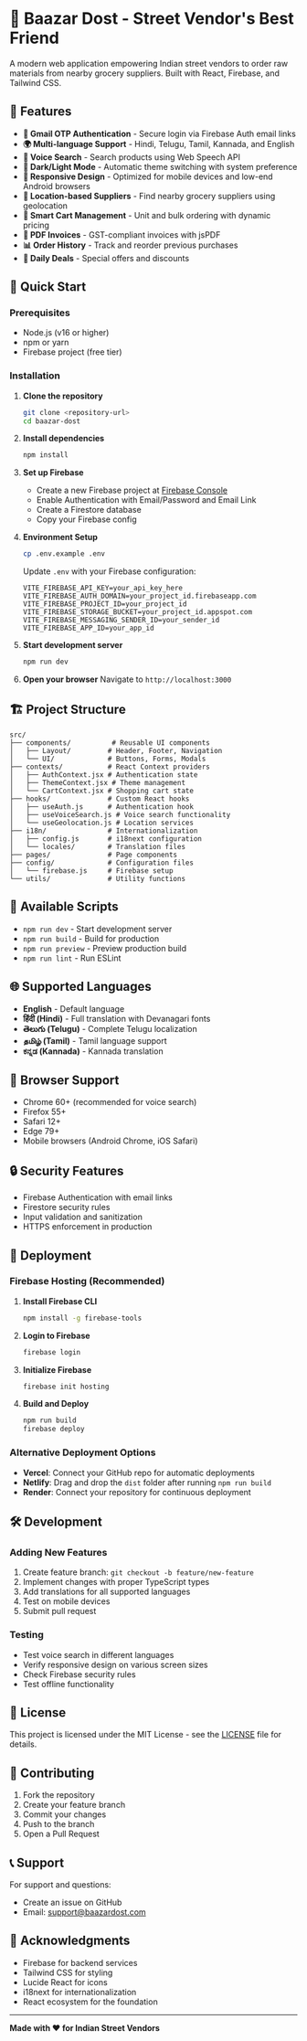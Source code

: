 # 🛒 Baazar Dost - Street Vendor's Best Friend

A modern web application empowering Indian street vendors to order raw materials from nearby grocery suppliers. Built with React, Firebase, and Tailwind CSS.

## 🌟 Features

- **🔐 Gmail OTP Authentication** - Secure login via Firebase Auth email links
- **🌍 Multi-language Support** - Hindi, Telugu, Tamil, Kannada, and English
- **🎤 Voice Search** - Search products using Web Speech API
- **🌙 Dark/Light Mode** - Automatic theme switching with system preference
- **📱 Responsive Design** - Optimized for mobile devices and low-end Android browsers
- **📍 Location-based Suppliers** - Find nearby grocery suppliers using geolocation
- **🛒 Smart Cart Management** - Unit and bulk ordering with dynamic pricing
- **📄 PDF Invoices** - GST-compliant invoices with jsPDF
- **📊 Order History** - Track and reorder previous purchases
- **🎯 Daily Deals** - Special offers and discounts

## 🚀 Quick Start

### Prerequisites

- Node.js (v16 or higher)
- npm or yarn
- Firebase project (free tier)

### Installation

1. **Clone the repository**
   ```bash
   git clone <repository-url>
   cd baazar-dost
   ```

2. **Install dependencies**
   ```bash
   npm install
   ```

3. **Set up Firebase**
   - Create a new Firebase project at [Firebase Console](https://console.firebase.google.com)
   - Enable Authentication with Email/Password and Email Link
   - Create a Firestore database
   - Copy your Firebase config

4. **Environment Setup**
   ```bash
   cp .env.example .env
   ```
   
   Update `.env` with your Firebase configuration:
   ```env
   VITE_FIREBASE_API_KEY=your_api_key_here
   VITE_FIREBASE_AUTH_DOMAIN=your_project_id.firebaseapp.com
   VITE_FIREBASE_PROJECT_ID=your_project_id
   VITE_FIREBASE_STORAGE_BUCKET=your_project_id.appspot.com
   VITE_FIREBASE_MESSAGING_SENDER_ID=your_sender_id
   VITE_FIREBASE_APP_ID=your_app_id
   ```

5. **Start development server**
   ```bash
   npm run dev
   ```

6. **Open your browser**
   Navigate to `http://localhost:3000`

## 🏗️ Project Structure

```
src/
├── components/          # Reusable UI components
│   ├── Layout/         # Header, Footer, Navigation
│   └── UI/             # Buttons, Forms, Modals
├── contexts/           # React Context providers
│   ├── AuthContext.jsx # Authentication state
│   ├── ThemeContext.jsx # Theme management
│   └── CartContext.jsx # Shopping cart state
├── hooks/              # Custom React hooks
│   ├── useAuth.js      # Authentication hook
│   ├── useVoiceSearch.js # Voice search functionality
│   └── useGeolocation.js # Location services
├── i18n/               # Internationalization
│   ├── config.js       # i18next configuration
│   └── locales/        # Translation files
├── pages/              # Page components
├── config/             # Configuration files
│   └── firebase.js     # Firebase setup
└── utils/              # Utility functions
```

## 🔧 Available Scripts

- `npm run dev` - Start development server
- `npm run build` - Build for production
- `npm run preview` - Preview production build
- `npm run lint` - Run ESLint

## 🌐 Supported Languages

- **English** - Default language
- **हिंदी (Hindi)** - Full translation with Devanagari fonts
- **తెలుగు (Telugu)** - Complete Telugu localization
- **தமிழ் (Tamil)** - Tamil language support
- **ಕನ್ನಡ (Kannada)** - Kannada translation

## 📱 Browser Support

- Chrome 60+ (recommended for voice search)
- Firefox 55+
- Safari 12+
- Edge 79+
- Mobile browsers (Android Chrome, iOS Safari)

## 🔒 Security Features

- Firebase Authentication with email links
- Firestore security rules
- Input validation and sanitization
- HTTPS enforcement in production

## 🚀 Deployment

### Firebase Hosting (Recommended)

1. **Install Firebase CLI**
   ```bash
   npm install -g firebase-tools
   ```

2. **Login to Firebase**
   ```bash
   firebase login
   ```

3. **Initialize Firebase**
   ```bash
   firebase init hosting
   ```

4. **Build and Deploy**
   ```bash
   npm run build
   firebase deploy
   ```

### Alternative Deployment Options

- **Vercel**: Connect your GitHub repo for automatic deployments
- **Netlify**: Drag and drop the `dist` folder after running `npm run build`
- **Render**: Connect your repository for continuous deployment

## 🛠️ Development

### Adding New Features

1. Create feature branch: `git checkout -b feature/new-feature`
2. Implement changes with proper TypeScript types
3. Add translations for all supported languages
4. Test on mobile devices
5. Submit pull request

### Testing

- Test voice search in different languages
- Verify responsive design on various screen sizes
- Check Firebase security rules
- Test offline functionality

## 📄 License

This project is licensed under the MIT License - see the [LICENSE](LICENSE) file for details.

## 🤝 Contributing

1. Fork the repository
2. Create your feature branch
3. Commit your changes
4. Push to the branch
5. Open a Pull Request

## 📞 Support

For support and questions:
- Create an issue on GitHub
- Email: support@baazardost.com

## 🙏 Acknowledgments

- Firebase for backend services
- Tailwind CSS for styling
- Lucide React for icons
- i18next for internationalization
- React ecosystem for the foundation

---

**Made with ❤️ for Indian Street Vendors**
